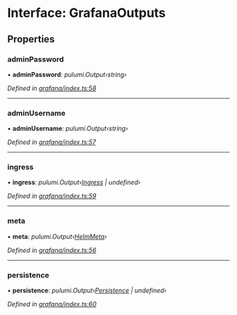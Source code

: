 
# Interface: GrafanaOutputs

## Properties

###  adminPassword

• **adminPassword**: *pulumi.Output‹string›*

*Defined in [grafana/index.ts:58](https://github.com/Place1/kloudlib/blob/27a9d16/packages/grafana/index.ts#L58)*

___

###  adminUsername

• **adminUsername**: *pulumi.Output‹string›*

*Defined in [grafana/index.ts:57](https://github.com/Place1/kloudlib/blob/27a9d16/packages/grafana/index.ts#L57)*

___

###  ingress

• **ingress**: *pulumi.Output‹[Ingress](_abstractions_index_.ingress.md) | undefined›*

*Defined in [grafana/index.ts:59](https://github.com/Place1/kloudlib/blob/27a9d16/packages/grafana/index.ts#L59)*

___

###  meta

• **meta**: *pulumi.Output‹[HelmMeta](_abstractions_index_.helmmeta.md)›*

*Defined in [grafana/index.ts:56](https://github.com/Place1/kloudlib/blob/27a9d16/packages/grafana/index.ts#L56)*

___

###  persistence

• **persistence**: *pulumi.Output‹[Persistence](_abstractions_index_.persistence.md) | undefined›*

*Defined in [grafana/index.ts:60](https://github.com/Place1/kloudlib/blob/27a9d16/packages/grafana/index.ts#L60)*
